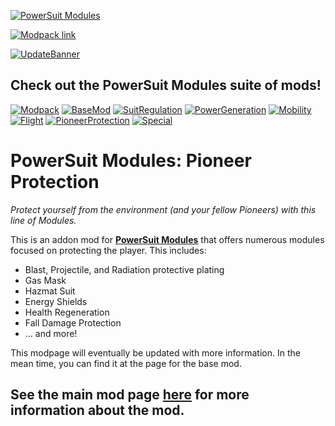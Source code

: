 [![PowerSuit Modules](https://i.imgur.com/almXu5F.png)](https://ficsit.app/mod/BezrE8aswqXLRX/)

[![Modpack link](https://i.imgur.com/rJ5t9u1.png)](https://ficsit.app/mod/CEjJnBXkLEiszx)

[![UpdateBanner](https://i.imgur.com/rU1PLZg.png)](https://ficsit.app/mod/BezrE8aswqXLRX)

## Check out the PowerSuit Modules suite of mods!

[![Modpack](https://i.imgur.com/fr5kNHn.png)](https://ficsit.app/mod/CEjJnBXkLEiszx)
[![BaseMod](https://i.imgur.com/rYq6phE.png)](https://ficsit.app/mod/BezrE8aswqXLRX)
[![SuitRegulation](https://i.imgur.com/KutlEGt.png)](https://ficsit.app/mod/2bNso1rZPJqzub)
[![PowerGeneration](https://i.imgur.com/qPR2fwd.png)](https://ficsit.app/mod/FJxNuUm6aAEmzV)
[![Mobility](https://i.imgur.com/6rcVvxA.png)](https://ficsit.app/mod/8KhUetkyuNi29h)
[![Flight](https://i.imgur.com/JBxUd3K.png)](https://ficsit.app/mod/9tusv5NnasQ8tT)
[![PioneerProtection](https://i.imgur.com/kDzBR9p.png)](https://ficsit.app/mod/CpKSGnfYKMuD5u)
[![Special](https://i.imgur.com/YyRNkSL.png)](https://ficsit.app/mod/67PBbhK1SbQEaF)

# PowerSuit Modules: Pioneer Protection

_Protect yourself from the environment (and your fellow Pioneers) with this line of Modules._

This is an addon mod for [**PowerSuit Modules**](https://ficsit.app/mod/BezrE8aswqXLRX/) that offers numerous modules focused on protecting the player. This includes:

- Blast, Projectile, and Radiation protective plating
- Gas Mask
- Hazmat Suit
- Energy Shields
- Health Regeneration
- Fall Damage Protection
- ... and more!

This modpage will eventually be updated with more information. In the mean time, you can find it at the page for the base mod.

## See the main mod page [here](https://ficsit.app/mod/BezrE8aswqXLRX) for more information about the mod.

